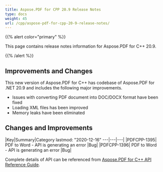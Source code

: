 ```yaml
---
title: Aspose.PDF for CPP 20.9 Release Notes
type: docs
weight: 45
url: /cpp/aspose-pdf-for-cpp-20-9-release-notes/
---
```


{{% alert color="primary" %}}

This page contains release notes information for Aspose.PDF for C++ 20.9.

{{% /alert %}}

## **Improvements and Changes**

This new version of Aspose.PDF for C++ has codebase of Aspose.PDF for .NET 20.9 and includes the following major improvements.

 * Issues with converting PDF document into DOC/DOCX format have been fixed
 * Loading XML files has been improved
 * Memory leaks have been eliminated

## Changes and Improvements
|Key|Summary|Category
lastmod: "2020-12-16"
---|---|---|
|PDFCPP-1395|	PDF to Word - API is generating an error |Bug|
|PDFCPP-1396|	PDF to Word - API is generating an error |Bug|

Complete details of API can be referenced from [Aspose.PDF for C++ API Reference Guide](https://apireference.aspose.com/cpp/pdf/).
